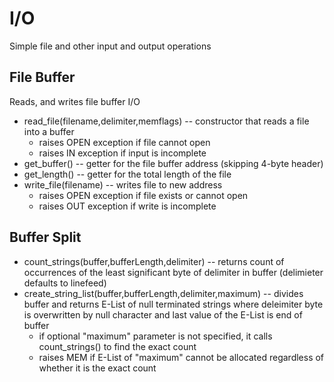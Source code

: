 # I/O
Simple file and other input and output operations

## File Buffer
Reads, and writes file buffer I/O

* read_file(filename,delimiter,memflags) -- constructor that reads a file into a buffer
  * raises OPEN exception if file cannot open
  * raises IN exception if input is incomplete
* get_buffer() -- getter for the file buffer address (skipping 4-byte header)
* get_length() -- getter for the total length of the file
* write_file(filename) -- writes file to new address
  * raises OPEN exception if file exists or cannot open
  * raises OUT exception if write is incomplete

## Buffer Split
* count_strings(buffer,bufferLength,delimiter) -- returns count of occurrences of the least significant byte of delimiter in buffer (delimieter defaults to linefeed)
* create_string_list(buffer,bufferLength,delimiter,maximum) -- divides buffer and returns E-List of null terminated strings where deleimiter byte is overwritten by null character and last value of the E-List is end of buffer
  * if optional "maximum" parameter is not specified, it calls count_strings() to find the exact count
  * raises MEM if E-List of "maximum" cannot be allocated regardless of whether it is the exact count
